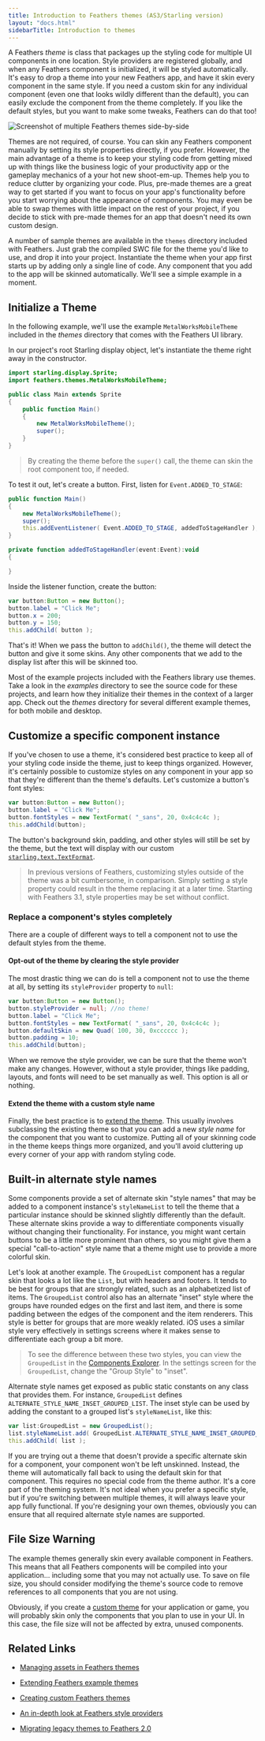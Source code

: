 ```yaml
---
title: Introduction to Feathers themes (AS3/Starling version)
layout: "docs.html"
sidebarTitle: Introduction to themes
---
```


A Feathers _theme_ is class that packages up the styling code for multiple UI components in one location. Style providers are registered globally, and when any Feathers component is initialized, it will be styled automatically. It's easy to drop a theme into your new Feathers app, and have it skin every component in the same style. If you need a custom skin for any individual component (even one that looks wildly different than the default), you can easily exclude the component from the theme completely. If you like the default styles, but you want to make some tweaks, Feathers can do that too!

<picture><img src="/learn/as3-starling/images/themes.jpg" srcset="/learn/as3-starling/images/themes@2x.png 2x" alt="Screenshot of multiple Feathers themes side-by-side" /></picture>

Themes are not required, of course. You can skin any Feathers component manually by setting its style properties directly, if you prefer. However, the main advantage of a theme is to keep your styling code from getting mixed up with things like the business logic of your productivity app or the gameplay mechanics of a your hot new shoot-em-up. Themes help you to reduce clutter by organizing your code. Plus, pre-made themes are a great way to get started if you want to focus on your app's functionality before you start worrying about the appearance of components. You may even be able to swap themes with little impact on the rest of your project, if you decide to stick with pre-made themes for an app that doesn't need its own custom design.

A number of sample themes are available in the `themes` directory included with Feathers. Just grab the compiled SWC file for the theme you'd like to use, and drop it into your project. Instantiate the theme when your app first starts up by adding only a single line of code. Any component that you add to the app will be skinned automatically. We'll see a simple example in a moment.

## Initialize a Theme

In the following example, we'll use the example `MetalWorksMobileTheme` included in the _themes_ directory that comes with the Feathers UI library.

In our project's root Starling display object, let's instantiate the theme right away in the constructor.

```actionscript
import starling.display.Sprite;
import feathers.themes.MetalWorksMobileTheme;

public class Main extends Sprite
{
	public function Main()
	{
		new MetalWorksMobileTheme();
		super();
	}
}
```

> By creating the theme before the `super()` call, the theme can skin the root component too, if needed.

To test it out, let's create a button. First, listen for `Event.ADDED_TO_STAGE`:

```actionscript
public function Main()
{
	new MetalWorksMobileTheme();
	super();
	this.addEventListener( Event.ADDED_TO_STAGE, addedToStageHandler );
}

private function addedToStageHandler(event:Event):void
{

}
```

Inside the listener function, create the button:

```actionscript
var button:Button = new Button();
button.label = "Click Me";
button.x = 200;
button.y = 150;
this.addChild( button );
```

That's it! When we pass the button to `addChild()`, the theme will detect the button and give it some skins. Any other components that we add to the display list after this will be skinned too.

Most of the example projects included with the Feathers library use themes. Take a look in the _examples_ directory to see the source code for these projects, and learn how they initialize their themes in the context of a larger app. Check out the _themes_ directory for several different example themes, for both mobile and desktop.

## Customize a specific component instance

If you've chosen to use a theme, it's considered best practice to keep all of your styling code inside the theme, just to keep things organized. However, it's certainly possible to customize styles on any component in your app so that they're different than the theme's defaults. Let's customize a button's font styles:

```actionscript
var button:Button = new Button();
button.label = "Click Me";
button.fontStyles = new TextFormat( "_sans", 20, 0x4c4c4c );
this.addChild(button);
```

The button's background skin, padding, and other styles will still be set by the theme, but the text will display with our custom [`starling.text.TextFormat`](http://doc.starling-framework.org/current/starling/text/TextFormat.html).

> In previous versions of Feathers, customizing styles outside of the theme was a bit cumbersome, in comparison. Simply setting a style property could result in the theme replacing it at a later time. Starting with Feathers 3.1, style properties may be set without conflict.

### Replace a component's styles completely

There are a couple of different ways to tell a component not to use the default styles from the theme.

#### Opt-out of the theme by clearing the style provider

The most drastic thing we can do is tell a component not to use the theme at all, by setting its `styleProvider` property to `null`:

```actionscript
var button:Button = new Button();
button.styleProvider = null; //no theme!
button.label = "Click Me";
button.fontStyles = new TextFormat( "_sans", 20, 0x4c4c4c );
button.defaultSkin = new Quad( 100, 30, 0xcccccc );
button.padding = 10;
this.addChild(button);
```

When we remove the style provider, we can be sure that the theme won't make any changes. However, without a style provider, things like padding, layouts, and fonts will need to be set manually as well. This option is all or nothing.

#### Extend the theme with a custom style name

Finally, the best practice is to [extend the theme](./extending-themes.md). This usually involves subclassing the existing theme so that you can add a new _style name_ for the component that you want to customize. Putting all of your skinning code in the theme keeps things more organized, and you'll avoid cluttering up every corner of your app with random styling code.

## Built-in alternate style names

Some components provide a set of alternate skin "style names" that may be added to a component instance's `styleNameList` to tell the theme that a particular instance should be skinned slightly differently than the default. These alternate skins provide a way to differentiate components visually without changing their functionality. For instance, you might want certain buttons to be a little more prominent than others, so you might give them a special "call-to-action" style name that a theme might use to provide a more colorful skin.

Let's look at another example. The `GroupedList` component has a regular skin that looks a lot like the `List`, but with headers and footers. It tends to be best for groups that are strongly related, such as an alphabetized list of items. The `GroupedList` control also has an alternate "inset" style where the groups have rounded edges on the first and last item, and there is some padding between the edges of the component and the item renderers. This style is better for groups that are more weakly related. iOS uses a similar style very effectively in settings screens where it makes sense to differentiate each group a bit more.

> To see the difference between these two styles, you can view the `GroupedList` in the [Components Explorer](https://feathersui.com/examples/components-explorer/). In the settings screen for the `GroupedList`, change the "Group Style" to "inset".

Alternate style names get exposed as public static constants on any class that provides them. For instance, `GroupedList` defines `ALTERNATE_STYLE_NAME_INSET_GROUPED_LIST`. The inset style can be used by adding the constant to a grouped list's `styleNameList`, like this:

```actionscript
var list:GroupedList = new GroupedList();
list.styleNameList.add( GroupedList.ALTERNATE_STYLE_NAME_INSET_GROUPED_LIST );
this.addChild( list );
```

If you are trying out a theme that doesn't provide a specific alternate skin for a component, your component won't be left unskinned. Instead, the theme will automatically fall back to using the default skin for that component. This requires no special code from the theme author. It's a core part of the theming system. It's not ideal when you prefer a specific style, but if you're switching between multiple themes, it will always leave your app fully functional. If you're designing your own themes, obviously you can ensure that all required alternate style names are supported.

## File Size Warning

The example themes generally skin every available component in Feathers. This means that all Feathers components will be compiled into your application... including some that you may not actually use. To save on file size, you should consider modifying the theme's source code to remove references to all components that you are not using.

Obviously, if you create a [custom theme](./custom-themes.md) for your application or game, you will probably skin only the components that you plan to use in your UI. In this case, the file size will not be affected by extra, unused components.

## Related Links

- [Managing assets in Feathers themes](./theme-assets.md)

- [Extending Feathers example themes](./extending-themes.md)

- [Creating custom Feathers themes](./custom-themes.md)

- [An in-depth look at Feathers style providers](./style-providers.md)

- [Migrating legacy themes to Feathers 2.0](./migrating-themes.md)
